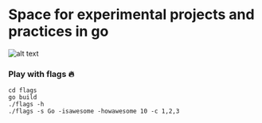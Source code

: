 # Space for experimental projects and practices in go
![alt text](https://1ambda.files.wordpress.com/2018/06/golang-tutorial.jpg?w=825&h=510&crop=1)


### Play with flags :fire:
```
cd flags 
go build 
./flags -h
./flags -s Go -isawesome -howawesome 10 -c 1,2,3
```



